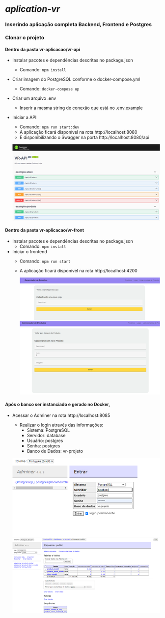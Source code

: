 # _aplication-vr_
### Inserindo aplicação completa Backend, Frontend e Postgres


### Clonar o projeto
#### Dentro da pasta vr-aplicacao/vr-api
- Instalar pacotes e dependências descritas no package.json
  - Comando: `npm install`
- Criar imagem do PostgreSQL conforme o docker-compose.yml
  - Comando: `docker-compose up`
- Criar um arquivo .env
  - Inserir a mesma string de conexão que está no .env.example
- Iniciar a API
  - Comando: `npm run start:dev`
  - A aplicação ficará disponível na rota http://localhost:8080
  - E disponibilizando o Swagger na porta http://localhost:8080/api

  ![swagger](./vr-front/src/assets/swagger.png)


#### Dentro da pasta vr-aplicacao/vr-front
- Instalar pacotes e dependências descritas no package.json
  - Comando: `npm install`
- Iniciar o frontend
  - Comando: `npm run start`
  - A aplicação ficará disponível na rota http://localhost:4200

    ![tela-cadastro-loja](./vr-front/src/assets/form-loja.png)
    ![tela-cadastro-produto](./vr-front/src/assets/form-produto.png)


#### Após o banco ser instanciado e gerado no Docker,
- Acessar o Adminer na rota http://localhost:8085
  - Realizar o login através das informações:
    - Sistema: PostgreSQL
    - Servidor: database
    - Usuário: postgres
    - Senha: postgres
    - Banco de Dados: vr-projeto

  ![Adminer-login](./vr-front/src/assets/adminer-login.png)
  ![Adminer-banco de dados](./vr-front/src/assets/adminer-banco.png)
